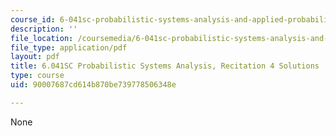 ```yaml
---
course_id: 6-041sc-probabilistic-systems-analysis-and-applied-probability-fall-2013
description: ''
file_location: /coursemedia/6-041sc-probabilistic-systems-analysis-and-applied-probability-fall-2013/90007687cd614b870be739778506348e_MIT6_041SCF13_rec04_sol.pdf
file_type: application/pdf
layout: pdf
title: 6.041SC Probabilistic Systems Analysis, Recitation 4 Solutions
type: course
uid: 90007687cd614b870be739778506348e

---
```

None